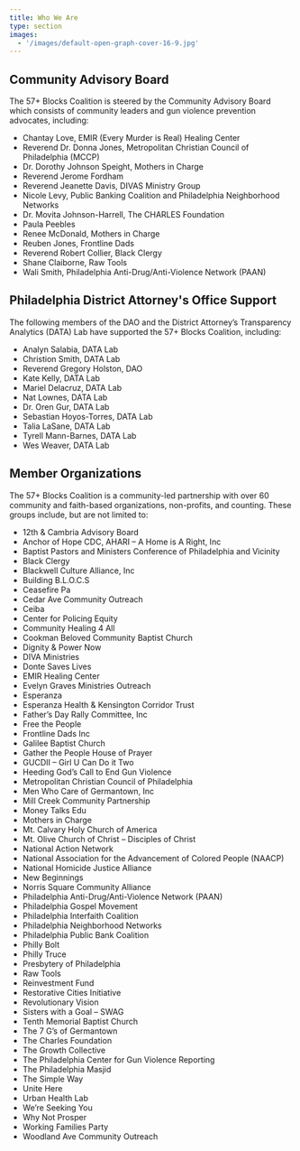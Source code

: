 ```yaml
---
title: Who We Are
type: section
images:
  - '/images/default-open-graph-cover-16-9.jpg'
---
```


## Community Advisory Board

The 57+ Blocks Coalition is steered by the Community Advisory Board which
consists of community leaders and gun violence prevention advocates, including:

* Chantay Love, EMIR (Every Murder is Real) Healing Center
* Reverend Dr. Donna Jones, Metropolitan Christian Council of Philadelphia (MCCP)
* Dr. Dorothy Johnson Speight, Mothers in Charge
* Reverend Jerome Fordham
* Reverend Jeanette Davis, DIVAS Ministry Group
* Nicole Levy, Public Banking Coalition and Philadelphia Neighborhood Networks
* Dr. Movita Johnson-Harrell, The CHARLES Foundation
* Paula Peebles
* Renee McDonald, Mothers in Charge
* Reuben Jones, Frontline Dads
* Reverend Robert Collier, Black Clergy
* Shane Claiborne, Raw Tools
* Wali Smith, Philadelphia Anti-Drug/Anti-Violence Network (PAAN)

## Philadelphia District Attorney's Office Support

The following members of the DAO and the District Attorney’s Transparency
Analytics (DATA) Lab have supported the 57+ Blocks Coalition, including:

* Analyn Salabia, DATA Lab
* Christion Smith, DATA Lab
* Reverend Gregory Holston, DAO
* Kate Kelly, DATA Lab
* Mariel Delacruz, DATA Lab
* Nat Lownes, DATA Lab
* Dr. Oren Gur, DATA Lab
* Sebastian Hoyos-Torres, DATA Lab
* Talia LaSane, DATA Lab
* Tyrell Mann-Barnes, DATA Lab
* Wes Weaver, DATA Lab


## Member Organizations

The 57+ Blocks Coalition is a community-led partnership with over 60 community
and faith-based organizations, non-profits, and counting. These groups include,
but are not limited to:

* 12th & Cambria Advisory Board
* Anchor of Hope CDC, AHARI – A Home is A Right, Inc
* Baptist Pastors and Ministers Conference of Philadelphia and Vicinity
* Black Clergy
* Blackwell Culture Alliance, Inc
* Building B.L.O.C.S
* Ceasefire Pa
* Cedar Ave Community Outreach
* Ceiba
* Center for Policing Equity
* Community Healing 4 All
* Cookman Beloved Community Baptist Church
* Dignity & Power Now
* DIVA Ministries
* Donte Saves Lives
* EMIR Healing Center
* Evelyn Graves Ministries Outreach
* Esperanza
* Esperanza Health & Kensington Corridor Trust
* Father’s Day Rally Committee, Inc
* Free the People
* Frontline Dads Inc
* Galilee Baptist Church
* Gather the People House of Prayer
* GUCDII – Girl U Can Do it Two
* Heeding God’s Call to End Gun Violence
* Metropolitan Christian Council of Philadelphia
* Men Who Care of Germantown, Inc
* Mill Creek Community Partnership
* Money Talks Edu
* Mothers in Charge
* Mt. Calvary Holy Church of America
* Mt. Olive Church of Christ – Disciples of Christ
* National Action Network
* National Association for the Advancement of Colored People (NAACP)
* National Homicide Justice Alliance
* New Beginnings
* Norris Square Community Alliance
* Philadelphia Anti-Drug/Anti-Violence Network (PAAN)
* Philadelphia Gospel Movement
* Philadelphia Interfaith Coalition
* Philadelphia Neighborhood Networks
* Philadelphia Public Bank Coalition
* Philly Bolt
* Philly Truce
* Presbytery of Philadelphia
* Raw Tools
* Reinvestment Fund
* Restorative Cities Initiative
* Revolutionary Vision
* Sisters with a Goal – SWAG
* Tenth Memorial Baptist Church
* The 7 G’s of Germantown
* The Charles Foundation
* The Growth Collective
* The Philadelphia Center for Gun Violence Reporting
* The Philadelphia Masjid
* The Simple Way
* Unite Here
* Urban Health Lab
* We’re Seeking You
* Why Not Prosper
* Working Families Party
* Woodland Ave Community Outreach
